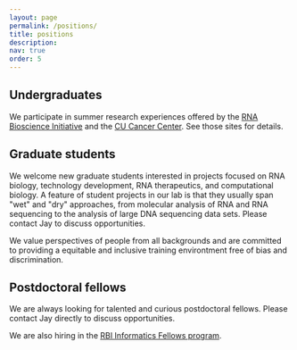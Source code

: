 ```yaml
---
layout: page
permalink: /positions/
title: positions
description:
nav: true
order: 5
---
```


## Undergraduates

We participate in summer research experiences offered by the [RNA
Bioscience
Initiative](https://medschool.cuanschutz.edu/rbi/training-and-education/summer-internship-program/about)
and the [CU Cancer
Center](https://medschool.cuanschutz.edu/colorado-cancer-center/education/creu-program-resources).
See those sites for details.

## Graduate students

We welcome new graduate students interested in projects focused on RNA
biology, technology development, RNA therapeutics, and computational
biology. A feature of student projects in our lab is that they usually
span "wet" and "dry" approaches, from molecular analysis of RNA and RNA
sequencing to the analysis of large DNA sequencing data sets. Please
contact Jay to discuss opportunities.

We value perspectives of people from all backgrounds and are committed to
providing a equitable and inclusive training environtment free of bias and
discrimination.

## Postdoctoral fellows

We are always looking for talented and curious postdoctoral fellows.
Please contact Jay directly to discuss opportunities.

We are also hiring in the [RBI Informatics Fellows
program](https://medschool.cuanschutz.edu/rbi/funding-opportunities/rbi-informatics-fellows-program).

